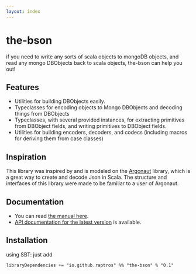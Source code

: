 ```yaml
---
layout: index
---
```

the-bson
========
if you need to write any sorts of scala objects to mongoDB objects, and read any mongo DBObjects back to scala objects, the-bson can help you out!

Features
--------
* Utilities for building DBObjects easily.
* Typeclasses for encoding objects to Mongo DBObjects and decoding things from DBObjects
* Typeclasses, with several provided instances, for extracting primitives from DBObject fields, and writing primitives to DBObject fields.
* Utilities for building encoders, decoders, and codecs (including macros for deriving them from case classes)

Inspiration
-----------
This library was inspired by and is modeled on the [Argonaut](http://argonaut.io/) library, which is a great way to create and decode Json in Scala.
The structure and interfaces of this library were made to be familiar to a user of Argonaut.

Documentation
-------------
* You can read [the manual here][manual].
* [API documentation for the latest version][api-docs] is available.

Installation
------------

using SBT: just add 
 
`libraryDependencies += "io.github.raptros" %% "the-bson" % "0.1"`

[manual]: http://raptros.github.io/the-bson/docs/the-bson.html
[api-docs]: http://raptros.github.io/the-bson/docs/latest/api/#io.github.raptros.bson.package 
